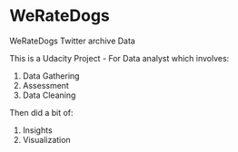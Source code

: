 # WeRateDogs
WeRateDogs Twitter archive Data

This is a Udacity Project - For Data analyst which involves:
1. Data Gathering
2. Assessment
3. Data Cleaning

Then did a bit of:
1. Insights
2. Visualization
